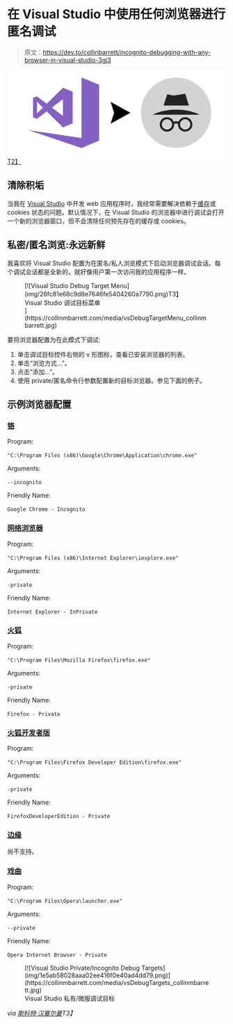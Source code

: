 # 在 Visual Studio 中使用任何浏览器进行匿名调试

> 原文：<https://dev.to/collinbarrett/incognito-debugging-with-any-browser-in-visual-studio-3gj3>

[![Debug Visual Studio in Incognito](img/b79b3ebf5fba1db945bf59e7c6735df8.png)T2】](https://collinmbarrett.com/incognito-debug-visual-studio/)

## 清除积垢

当我在 [Visual Studio](https://collinmbarrett.com/tag/visual-studio/) 中开发 web 应用程序时，我经常需要解决依赖于[缓存](https://collinmbarrett.com/tag/cache/)或 cookies 状态的问题。默认情况下，在 Visual Studio 的浏览器中进行调试会打开一个新的浏览器窗口，但不会清除任何预先存在的缓存或 cookies。

## 私密/匿名浏览:永远新鲜

我喜欢将 Visual Studio 配置为在匿名/私人浏览模式下启动浏览器调试会话。每个调试会话都是全新的，就好像用户第一次访问我的应用程序一样。

<figure>[![Visual Studio Debug Target Menu](img/26fc81e68c9d8e7646fe5404260a7790.png)T3】

<figcaption id="caption-attachment-5611">Visual Studio 调试目标菜单</figcaption>](https://collinmbarrett.com/media/vsDebugTargetMenu_collinmbarrett.jpg) </figure>

要将浏览器配置为在此模式下调试:

1.  单击调试目标控件右侧的 v 形图标，查看已安装浏览器的列表。
2.  单击“浏览方式…”。
3.  点击“添加…”。
4.  使用 private/匿名命令行参数配置新的目标浏览器。参见下面的例子。

## 示例浏览器配置

### [铬](https://collinmbarrett.com/tag/chrome/)

Program:

`"C:\Program Files (x86)\Google\Chrome\Application\chrome.exe"`

Arguments:

`--incognito`

Friendly Name:

`Google Chrome - Incognito`

### [网络浏览器](https://support.microsoft.com/en-us/help/17621/internet-explorer-downloads)

Program:

`"C:\Program Files (x86)\Internet Explorer\iexplore.exe"`

Arguments:

`-private`

Friendly Name:

`Internet Explorer - InPrivate`

### [火狐](https://collinmbarrett.com/tag/firefox/)

Program:

`"C:\Program Files\Mozilla Firefox\firefox.exe"`

Arguments:

`-private`

Friendly Name:

`Firefox - Private`

### [火狐开发者版](https://www.mozilla.org/en-US/firefox/developer/)

Program:

`"C:\Program Files\Firefox Developer Edition\firefox.exe"`

Arguments:

`-private`

Friendly Name:

`FirefoxDeveloperEdition - Private`

### [边缘](https://www.microsoft.com/en-us/edge)

尚不支持。

### [戏曲](https://www.opera.com/)

Program:

`"C:\Program Files\Opera\launcher.exe"`

Arguments:

`--private`

Friendly Name:

`Opera Internet Browser - Private`

<figure>[![Visual Studio Private/Incognito Debug Targets](img/1e5ab58028aaa02ee416f0e40ad4dd79.png)](https://collinmbarrett.com/media/vsDebugTargets_collinmbarrett.jpg)

<figcaption id="caption-attachment-5620">Visual Studio 私有/微服调试目标</figcaption>

</figure>

*via [斯科特·汉塞尔曼](https://www.hanselman.com/blog/VisualStudioWebDevelopmentTipAddChromeIncognitoModeAsABrowser.aspx)T3】*